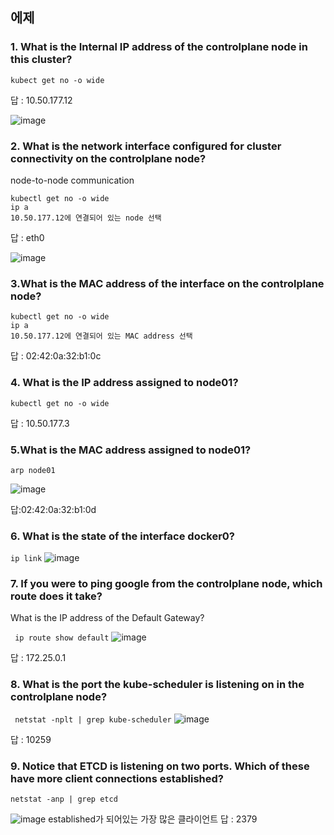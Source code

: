 ## 에제

### 1. What is the Internal IP address of the controlplane node in this cluster?

```
kubect get no -o wide
```

답 : 10.50.177.12

![image](https://user-images.githubusercontent.com/81672260/173262641-56ef9db6-5145-48fc-b82d-287b4386f0e2.png)


### 2. What is the network interface configured for cluster connectivity on the controlplane node?
node-to-node communication

```
kubectl get no -o wide
ip a
10.50.177.12에 연결되어 있는 node 선택
```

답 : eth0

![image](https://user-images.githubusercontent.com/81672260/173262734-4a685729-8303-4ac8-a2dd-05566bac46fb.png)


### 3.What is the MAC address of the interface on the controlplane node?

```
kubectl get no -o wide
ip a
10.50.177.12에 연결되어 있는 MAC address 선택
```

답 : 02:42:0a:32:b1:0c

### 4. What is the IP address assigned to node01?

```
kubectl get no -o wide
```

답 : 10.50.177.3

### 5.What is the MAC address assigned to node01?

```
arp node01
```

![image](https://user-images.githubusercontent.com/81672260/173262850-b2da826d-30c7-402d-ad1f-cba5d80e38e1.png)


답:02:42:0a:32:b1:0d

### 6. What is the state of the interface docker0?
`ip link`
![image](https://user-images.githubusercontent.com/81672260/173263011-e8921ef9-27fa-4aae-8827-660458fdaead.png)

### 7. If you were to ping google from the controlplane node, which route does it take?
What is the IP address of the Default Gateway?

``` ip route show default```
![image](https://user-images.githubusercontent.com/81672260/173263182-f294ef59-99f6-46dd-a304-aca14dd33c70.png)

답 : 172.25.0.1


### 8. What is the port the kube-scheduler is listening on in the controlplane node?

``` netstat -nplt | grep kube-scheduler```
![image](https://user-images.githubusercontent.com/81672260/173263306-4f37a5be-7f4f-44a3-a92f-9ac73206b17f.png)

답 : 10259

### 9. Notice that ETCD is listening on two ports. Which of these have more client connections established?
```
netstat -anp | grep etcd
```
![image](https://user-images.githubusercontent.com/81672260/173263830-fdc65dc3-bd1b-4ac3-abeb-fe71194e3656.png)
established가 되어있는 가장 많은 클라이언트
답 : 2379


